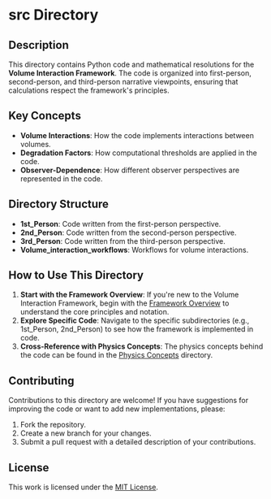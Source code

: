 # src Directory

## Description
This directory contains Python code and mathematical resolutions for the **Volume Interaction Framework**. The code is organized into first-person, second-person, and third-person narrative viewpoints, ensuring that calculations respect the framework's principles.

## Key Concepts
- **Volume Interactions**: How the code implements interactions between volumes.
- **Degradation Factors**: How computational thresholds are applied in the code.
- **Observer-Dependence**: How different observer perspectives are represented in the code.

## Directory Structure
- **1st_Person**: Code written from the first-person perspective.
- **2nd_Person**: Code written from the second-person perspective.
- **3rd_Person**: Code written from the third-person perspective.
- **Volume_interaction_workflows**: Workflows for volume interactions.

## How to Use This Directory
1. **Start with the Framework Overview**: If you're new to the Volume Interaction Framework, begin with the [Framework Overview](../Framework_Overview/1-Legend.md) to understand the core principles and notation.
2. **Explore Specific Code**: Navigate to the specific subdirectories (e.g., 1st_Person, 2nd_Person) to see how the framework is implemented in code.
3. **Cross-Reference with Physics Concepts**: The physics concepts behind the code can be found in the [Physics Concepts](../Physics_Concepts) directory.

## Contributing
Contributions to this directory are welcome! If you have suggestions for improving the code or want to add new implementations, please:
1. Fork the repository.
2. Create a new branch for your changes.
3. Submit a pull request with a detailed description of your contributions.

## License
This work is licensed under the [MIT License](../LICENSE).